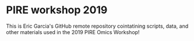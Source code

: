 # PIRE workshop 2019

This is Eric Garcia's GitHub remote repository cointatining scripts, data, and other materials used in the 2019 PIRE Omics Workshop!
